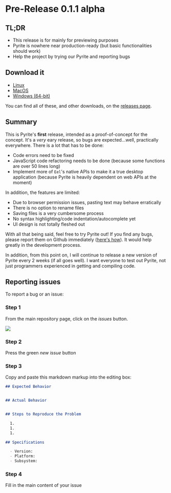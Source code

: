 # Pre-Release 0.1.1 alpha

## TL;DR

* This release is for mainly for previewing purposes
* Pyrite is nowhere near production-ready (but basic functionalities should work)
* Help the project by trying our Pyrite and reporting bugs

## Download it

* [Linux]()
* [MacOS]()
* [Windows (64-bit)]()

You can find all of these, and other downloads, on the [releases page]().

## Summary

This is Pyrite's **first** release, intended as a proof-of-concept for the concept. It's a *very* eary release, so bugs are expected...well, practically everywhere. There is a lot that has to be done:

* Code errors need to be fixed
* JavaScript code refactoring needs to be done (because some functions are over 50 lines long)
* Implement more of `Eel`'s native APIs to make it a true desktop application (because Pyrite is heavily dependent on web APIs at the moment)

In addition, the features are limited:

* Due to browser permission issues, pasting text may behave erratically
* There is no option to rename files
* Saving files is a very cumbersome process
* No syntax highlighting/code indentation/autocomplete yet
* UI design is not totally fleshed out

With all that being said, feel free to try Pyrite out! If you find any bugs, please report them on Github immediately ([here's how](#reporting-issues)). It would help greatly in the development process. 

In addition, from this point on, I will continue to release a new version of Pyrite every 2 weeks (if all goes well). I want everyone to test out Pyrite, not just programmers experienced in getting and compiling code.

## Reporting issues

To report a bug or an issue:

### Step 1

From the main repository page, click on the *issues* button.

![](https://guides.github.com/features/issues/navigation-highlight.png)

### Step 2

Press the green *new issue* button

### Step 3

Copy and paste this markdown markup into the editing box:

```markdown
## Expected Behavior


## Actual Behavior


## Steps to Reproduce the Problem

  1.
  1.
  1.

## Specifications

  - Version:
  - Platform:
  - Subsystem:
```

### Step 4

Fill in the main content of your issue

